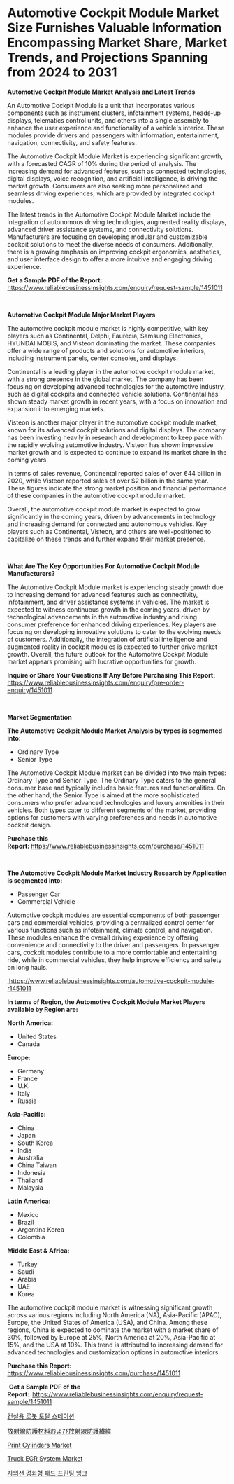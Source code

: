 <p><h1>Automotive Cockpit Module Market Size Furnishes Valuable Information Encompassing Market Share, Market Trends, and Projections Spanning from 2024 to 2031</h1></p><p><strong>Automotive Cockpit Module Market Analysis and Latest Trends</strong></p>
<p><p>An Automotive Cockpit Module is a unit that incorporates various components such as instrument clusters, infotainment systems, heads-up displays, telematics control units, and others into a single assembly to enhance the user experience and functionality of a vehicle's interior. These modules provide drivers and passengers with information, entertainment, navigation, connectivity, and safety features.</p><p>The Automotive Cockpit Module Market is experiencing significant growth, with a forecasted CAGR of 10% during the period of analysis. The increasing demand for advanced features, such as connected technologies, digital displays, voice recognition, and artificial intelligence, is driving the market growth. Consumers are also seeking more personalized and seamless driving experiences, which are provided by integrated cockpit modules.</p><p>The latest trends in the Automotive Cockpit Module Market include the integration of autonomous driving technologies, augmented reality displays, advanced driver assistance systems, and connectivity solutions. Manufacturers are focusing on developing modular and customizable cockpit solutions to meet the diverse needs of consumers. Additionally, there is a growing emphasis on improving cockpit ergonomics, aesthetics, and user interface design to offer a more intuitive and engaging driving experience.</p></p>
<p><strong>Get a Sample PDF of the Report:&nbsp;</strong> <a href="https://www.reliablebusinessinsights.com/enquiry/request-sample/1451011">https://www.reliablebusinessinsights.com/enquiry/request-sample/1451011</a></p>
<p>&nbsp;</p>
<p><strong>Automotive Cockpit Module Major Market Players</strong></p>
<p><p>The automotive cockpit module market is highly competitive, with key players such as Continental, Delphi, Faurecia, Samsung Electronics, HYUNDAI MOBIS, and Visteon dominating the market. These companies offer a wide range of products and solutions for automotive interiors, including instrument panels, center consoles, and displays.</p><p>Continental is a leading player in the automotive cockpit module market, with a strong presence in the global market. The company has been focusing on developing advanced technologies for the automotive industry, such as digital cockpits and connected vehicle solutions. Continental has shown steady market growth in recent years, with a focus on innovation and expansion into emerging markets.</p><p>Visteon is another major player in the automotive cockpit module market, known for its advanced cockpit solutions and digital displays. The company has been investing heavily in research and development to keep pace with the rapidly evolving automotive industry. Visteon has shown impressive market growth and is expected to continue to expand its market share in the coming years.</p><p>In terms of sales revenue, Continental reported sales of over €44 billion in 2020, while Visteon reported sales of over $2 billion in the same year. These figures indicate the strong market position and financial performance of these companies in the automotive cockpit module market.</p><p>Overall, the automotive cockpit module market is expected to grow significantly in the coming years, driven by advancements in technology and increasing demand for connected and autonomous vehicles. Key players such as Continental, Visteon, and others are well-positioned to capitalize on these trends and further expand their market presence.</p></p>
<p>&nbsp;</p>
<p><strong>What Are The Key Opportunities For Automotive Cockpit Module Manufacturers?</strong></p>
<p><p>The Automotive Cockpit Module market is experiencing steady growth due to increasing demand for advanced features such as connectivity, infotainment, and driver assistance systems in vehicles. The market is expected to witness continuous growth in the coming years, driven by technological advancements in the automotive industry and rising consumer preference for enhanced driving experiences. Key players are focusing on developing innovative solutions to cater to the evolving needs of customers. Additionally, the integration of artificial intelligence and augmented reality in cockpit modules is expected to further drive market growth. Overall, the future outlook for the Automotive Cockpit Module market appears promising with lucrative opportunities for growth.</p></p>
<p><strong>Inquire or Share Your Questions If Any Before Purchasing This Report:</strong> <a href="https://www.reliablebusinessinsights.com/enquiry/pre-order-enquiry/1451011">https://www.reliablebusinessinsights.com/enquiry/pre-order-enquiry/1451011</a></p>
<p>&nbsp;</p>
<p><strong>Market Segmentation</strong></p>
<p><strong>The Automotive Cockpit Module Market Analysis by types is segmented into:</strong></p>
<p><ul><li>Ordinary Type</li><li>Senior Type</li></ul></p>
<p><p>The Automotive Cockpit Module market can be divided into two main types: Ordinary Type and Senior Type. The Ordinary Type caters to the general consumer base and typically includes basic features and functionalities. On the other hand, the Senior Type is aimed at the more sophisticated consumers who prefer advanced technologies and luxury amenities in their vehicles. Both types cater to different segments of the market, providing options for customers with varying preferences and needs in automotive cockpit design.</p></p>
<p><strong>Purchase this Report:&nbsp;</strong><a href="https://www.reliablebusinessinsights.com/purchase/1451011">https://www.reliablebusinessinsights.com/purchase/1451011</a></p>
<p>&nbsp;</p>
<p><strong>The Automotive Cockpit Module Market Industry Research by Application is segmented into:</strong></p>
<p><ul><li>Passenger Car</li><li>Commercial Vehicle</li></ul></p>
<p><p>Automotive cockpit modules are essential components of both passenger cars and commercial vehicles, providing a centralized control center for various functions such as infotainment, climate control, and navigation. These modules enhance the overall driving experience by offering convenience and connectivity to the driver and passengers. In passenger cars, cockpit modules contribute to a more comfortable and entertaining ride, while in commercial vehicles, they help improve efficiency and safety on long hauls.</p></p>
<p><a href="https://www.reliablebusinessinsights.com/automotive-cockpit-module-r1451011">&nbsp;https://www.reliablebusinessinsights.com/automotive-cockpit-module-r1451011</a></p>
<p><strong>In terms of Region, the Automotive Cockpit Module Market Players available by Region are:</strong></p>
<p>
    <p> <strong> North America: </strong>
        <ul>
            <li>United States</li>
            <li>Canada</li>
        </ul>
        </p> 
    <p> <strong> Europe: </strong>
        <ul>
            <li>Germany</li>
            <li>France</li>
            <li>U.K.</li>
            <li>Italy</li>
            <li>Russia</li>
        </ul>
        </p> 
    <p> <strong> Asia-Pacific: </strong>
        <ul>
            <li>China</li>
            <li>Japan</li>
            <li>South Korea</li>
            <li>India</li>
            <li>Australia</li>
            <li>China Taiwan</li>
            <li>Indonesia</li>
            <li>Thailand</li>
            <li>Malaysia</li>
        </ul>
        </p> 
    <p> <strong> Latin America: </strong>
        <ul>
            <li>Mexico</li>
            <li>Brazil</li>
            <li>Argentina Korea</li>
            <li>Colombia</li>
        </ul>
        </p> 
    <p> <strong> Middle East & Africa: </strong>
        <ul>
            <li>Turkey</li>
            <li>Saudi</li>
            <li>Arabia</li>
            <li>UAE</li>
            <li>Korea</li>
        </ul>
    </p>
    </p>
<p><p>The automotive cockpit module market is witnessing significant growth across various regions including North America (NA), Asia-Pacific (APAC), Europe, the United States of America (USA), and China. Among these regions, China is expected to dominate the market with a market share of 30%, followed by Europe at 25%, North America at 20%, Asia-Pacific at 15%, and the USA at 10%. This trend is attributed to increasing demand for advanced technologies and customization options in automotive interiors.</p></p>
<p><strong>Purchase this Report: </strong><a href="https://www.reliablebusinessinsights.com/purchase/1451011">https://www.reliablebusinessinsights.com/purchase/1451011</a></p>
<p>&nbsp;<strong>Get a Sample PDF of the Report:&nbsp;&nbsp;</strong><a href="https://www.reliablebusinessinsights.com/enquiry/request-sample/1451011">https://www.reliablebusinessinsights.com/enquiry/request-sample/1451011</a></p>
<p><strong></strong></p>
<p><p><a href="https://github.com/tasfiyaj85/Market-Research-Report-List-1/blob/main/7121864113010.md">건설용 로봇 토탈 스테이션</a></p><p><a href="https://github.com/DemarcusKuhlman/Market-Research-Report-List-1/blob/main/6139381121007.md">放射線防護材料および放射線防護繊維</a></p><p><a href="https://github.com/Sherrillcrooksxa8i18ucf2m/Market-Research-Report-List-2/blob/main/print-cylinders-market.md">Print Cylinders Market</a></p><p><a href="https://github.com/AlysaLedner2023/Market-Research-Report-List-1/blob/main/truck-egr-system-market.md">Truck EGR System Market</a></p><p><a href="https://github.com/njolsky1/Market-Research-Report-List-1/blob/main/8277082113009.md">자외선 경화형 패드 프린팅 잉크</a></p></p>